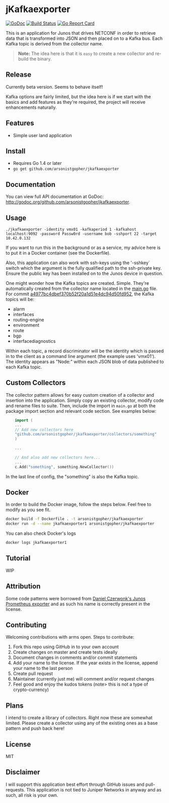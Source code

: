 # jKafkaexporter

[![GoDoc](https://godoc.org/github.com/arsonistgopher/jkafkaexporter?status.svg)](https://godoc.org/github.com/arsonistgopher/go-netconf/jkafkaexporter)
[![Build Status](https://travis-ci.org/arsonistgopher/jkafkaexporter.svg?branch=master)](https://travis-ci.org/arsonistgopher/jkafkaexporter)
[![Go Report Card](https://goreportcard.com/badge/github.com/arsonistgopher/jkafkaexporter)](https://goreportcard.com/report/github.com/arsonistgopher/jkafkaexporter)

This is an application for Junos that drives NETCONF in order to retrieve data that is transformed into JSON and then placed on to a Kafka bus. Each Kafka topic is derived from the collector name.

> **Note:** The idea here is that it is `easy` to create a new collector and re-build the binary.

## Release

Currently beta version. Seems to behave itself!

Kafka options are fairly limited, but the idea here is if we start with the basics and add features as they're required, the project will receive enhancements naturally.

## Features
* Simple user land application 

## Install
* Requires Go 1.4 or later
* `go get github.com/arsonistgopher/jkafkaexporter`

## Documentation
You can view full API documentation at GoDoc: http://godoc.org/github.com/arsonistgopher/jkafkaexporter.

## Usage

`./jkafkaexporter -identity vmx01 -kafkaperiod 1 -kafkahost localhost:9092 -password Passw0rd -username bob -sshport 22 -target 10.42.0.132`

If you want to run this in the background or as a service, my advice here is to put it in a Docker container (see the Dockerfile). 

Also, this application can also work with ssh-keys using the '-sshkey` switch which the argument is the fully qualified path to the ssh-private key. Ensure the public key has been installed on to the Junos device in question.

One might wonder how the Kafka topics are created. Simple. They're automatically created from the collector name located in the [main.go](https://github.com/arsonistgopher/jkafkaexporter/blob/master/main.go#L95) file. For commit [a4977bc4dbef370b52f20a1d51e4dc94d50fd952](https://github.com/arsonistgopher/jkafkaexporter/commit/a4977bc4dbef370b52f20a1d51e4dc94d50fd952), the Kafka topics will be:

* alarm
* interfaces
* routing-engine
* environment
* route
* bgp
* interfacediagnostics

Within each topic, a record discriminator will be the identity which is passed in to the client as a command line argument (the example uses 'vmx01'). The identity appears as "Node:" within each JSON blob of data published to each Kafka topic.

## Custom Collectors

The collector pattern allows for easy custom creation of a collector and insertion into the application. Simply copy an existing collector, modify code and rename files to suite. Then, include the import in `main.go` at both the package import section and relevant code section. See examples below:

```go
    import (
    ...
	// Add new collectors here
    "github.com/arsonistgopher/jkafkaexporter/collectors/something"
    )

    ...
    
    // And also add new collectors here...
	...
	c.Add("something", something.NewCollector())
```

In the last line of config, the "something" is also the Kafka topic.

## Docker

In order to build the Docker image, follow the steps below. Feel free to modify as you see fit.

```bash
docker build -f Dockerfile . -t arsonistgopher/jkafkaexporter
docker run -d --name jkafkaexporter1 arsonistgopher/jkafkaexporter
```

You can also check Docker's logs
```bash
docker logs jkafkaexporter1
```

## Tutorial

WIP

## Attribution

Some code patterns were borrowed from [Daniel Czerwonk's Junos Prometheus exporter](https://github.com/czerwonk/junos_exporter) and as such his name is correctly present in the license. 

## Contributing

Welcoming contributions with arms open. Steps to contribute:

1.  Fork this repo using GitHub in to your own account
2.  Create changes on master and create tests ideally
3.  Document changes in comments and/or commit statements
4.  Add your name to the license. If the year exists in the license, append your name to the last person
5.  Create pull request
6.  Maintainer (currently just me) will comment and/or request changes
7.  Feel good and enjoy the kudos tokens (note> this is not a type of crypto-currency)

## Plans

I intend to create a library of collectors. Right now these are somewhat limited. Please create a collector using any of the existing ones as a base pattern and push back here!

## License

MIT

## Disclaimer

I will support this application best effort through GitHub issues and pull-requests. This application is not tied to Juniper Networks in anyway and as such, all risk is your own.